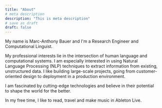 ```yaml
---
title: "About"
# meta description
description: "This is meta description"
# save as draft
draft: false
---
```


<p>My name is Marc-Anthony Bauer and I'm a Research Engineer and Computational Linguist. </p>
<p>My professional interests lie in the intersection of human language and computational systems. 
I am especially interested in using Natural Language Processing (NLP) techniques to extract information from existing, unstructured data. I like building large-scale projects, going from customer-oriented design to deployment in a production environment.</p>
<p>I am fascinated by cutting-edge technologies and believe in their potential to shape the world for the better.</p>
<p>
In my free time, I like to read, travel and make music in Ableton Live.
</p>